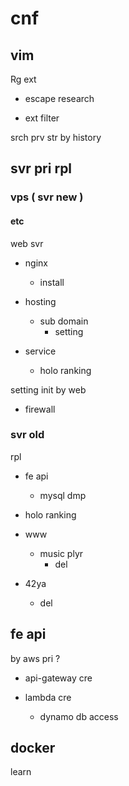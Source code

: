 
# cnf


## vim

Rg ext
- escape research

- ext filter


srch prv str by history


## svr pri rpl

### vps ( svr new )

#### etc

web svr
- nginx
  - install

- hosting
  - sub domain
    - setting

- service
  - holo ranking


setting init by web
- firewall


### svr old

rpl

- fe api
  - mysql dmp

- holo ranking

- www
  - music plyr
    - del

- 42ya
  - del



## fe api

by aws pri ?
- api-gateway cre

- lambda cre
  - dynamo db access


## docker

learn



